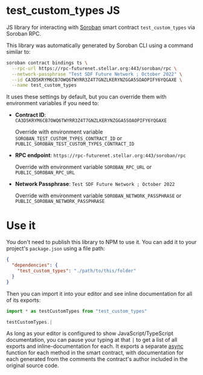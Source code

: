 # test_custom_types JS

JS library for interacting with [Soroban](https://soroban.stellar.org/) smart contract `test_custom_types` via Soroban RPC.

This library was automatically generated by Soroban CLI using a command similar to:

```bash
soroban contract bindings ts \
  --rpc-url https://rpc-futurenet.stellar.org:443/soroban/rpc \
  --network-passphrase "Test SDF Future Network ; October 2022" \
  --id CA3D5KRYM6CB7OWQ6TWYRR3Z4T7GNZLKERYNZGGA5SOAOPIFY6YQGAXE \
  --name test_custom_types
```

It uses these settings by default, but you can override them with environment variables if you need to:

- **Contract ID**: `CA3D5KRYM6CB7OWQ6TWYRR3Z4T7GNZLKERYNZGGA5SOAOPIFY6YQGAXE`

  Override with environment variable `SOROBAN_TEST_CUSTOM_TYPES_CONTRACT_ID` or `PUBLIC_SOROBAN_TEST_CUSTOM_TYPES_CONTRACT_ID`

- **RPC endpoint**: `https://rpc-futurenet.stellar.org:443/soroban/rpc`

  Override with environment variable `SOROBAN_RPC_URL` or `PUBLIC_SOROBAN_RPC_URL`

- **Network Passphrase**: `Test SDF Future Network ; October 2022`

  Override with environment variable `SOROBAN_NETWORK_PASSPHRASE` or `PUBLIC_SOROBAN_NETWORK_PASSPHRASE`

# Use it

You don't need to publish this library to NPM to use it. You can add it to your project's `package.json` using a file path:

```json
{
  "dependencies": {
    "test_custom_types": "./path/to/this/folder"
  }
}
```

Then you can import it into your editor and see inline documentation for all of its exports:

```js
import * as testCustomTypes from "test_custom_types"

testCustomTypes.|
```

As long as your editor is configured to show JavaScript/TypeScript documentation, you can pause your typing at that `|` to get a list of all exports and inline-documentation for each. It exports a separate [async](https://developer.mozilla.org/en-US/docs/Web/JavaScript/Reference/Statements/async_function) function for each method in the smart contract, with documentation for each generated from the comments the contract's author included in the original source code.
